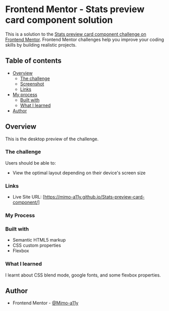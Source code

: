 # Frontend Mentor - Stats preview card component solution

This is a solution to the [Stats preview card component challenge on Frontend Mentor](https://www.frontendmentor.io/challenges/stats-preview-card-component-8JqbgoU62). Frontend Mentor challenges help you improve your coding skills by building realistic projects. 

## Table of contents

- [Overview](#overview)
  - [The challenge](#the-challenge)
  - [Screenshot](#screenshot)
  - [Links](#links)
- [My process](#my-process)
  - [Built with](#built-with)
  - [What I learned](#what-i-learned)
- [Author](#author)

## Overview
This is the desktop preview of the challenge.

### The challenge

Users should be able to:

- View the optimal layout depending on their device's screen size

### Links
- Live Site URL: [https://mimo-a11y.github.io/Stats-preview-card-component/]

### My Process

### Built with

- Semantic HTML5 markup
- CSS custom properties
- Flexbox

### What I learned
I learnt about CSS blend mode, google fonts, and some flexbox properties.

## Author
- Frontend Mentor - [@Mimo-a11y](https://www.frontendmentor.io/profile/Mimo-a11y)

